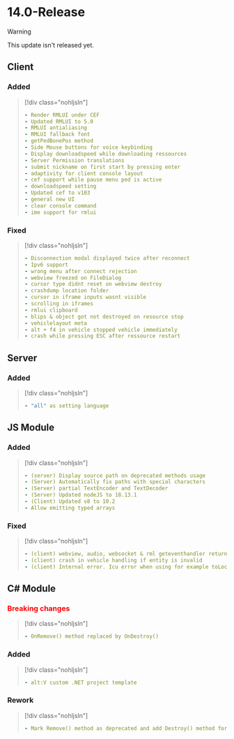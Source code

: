 # 14.0-Release

> [!WARNING]
> This update isn't released yet.

## Client

### Added

> [!div class="nohljsln"]
> ```yaml
> - Render RMLUI under CEF
> - Updated RMLUI to 5.0
> - RMLUI antialiasing
> - RMLUI fallback font
> - getPedBonePos method
> - Side Mouse buttons for voice keybinding
> - Display downloadspeed while downloading ressources
> - Server Permission translations
> - submit nickname on first start by pressing enter
> - adaptivity for client console layout
> - cef support while pause menu ped is active
> - downloadspeed setting
> - Updated cef to v103
> - general new UI
> - clear console command
> - ime support for rmlui
> ```

### Fixed

> [!div class="nohljsln"]
> ```yaml
> - Disconnection modal displayed twice after reconnect
> - Ipv6 support
> - wrong menu after connect rejection
> - webview freezed on FileDialog
> - cursor type didnt reset on webview destroy
> - crashdump location folder
> - cursor in iframe inputs wasnt visible
> - scrolling in iframes
> - rmlui clipboard
> - blips & object got not destroyed on resource stop
> - vehiclelayout meta
> - alt + f4 in vehicle stopped vehicle immediately
> - crash while pressing ESC after ressource restart
> ```

## Server

### Added

> [!div class="nohljsln"]
> ```yaml
> - "all" as setting language
> ```

## JS Module

### Added
> [!div class="nohljsln"]
> ```yaml
> - (server) Display source path on deprecated methods usage
> - (Server) Automatically fix paths with special characters
> - (Server) partial TextEncoder and TextDecoder
> - (Server) Updated nodeJS to 18.13.1
> - (Client) Updated v8 to 10.2
> - Allow emitting typed arrays
> ```

### Fixed
> [!div class="nohljsln"]
> ```yaml
> - (client) webview, audio, websocket & rml geteventhandler returned removed ones
> - (client) crash in vehicle handling if entity is invalid
> - (client) Internal error. Icu error when using for example toLocaleString
> ```

## C# Module

### <span style="color: red;">Breaking changes</span>

> [!div class="nohljsln"]
> ```yaml
> - OnRemove() method replaced by OnDestroy()
> ```

### Added
> [!div class="nohljsln"]
> ```yaml
> - alt:V custom .NET project template 
> ```

### Rework
> [!div class="nohljsln"]
> ```yaml
> - Mark Remove() method as deprecated and add Destroy() method for consistent alt:V api
> ```